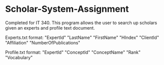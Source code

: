 # Scholar-System-Assignment
Completed for IT 340. This program allows the user to search up scholars given an experts and profile text document.

Experts.txt format:
"ExpertId"	"LastName"	"FirstName"	"HIndex"	"ClientId"	"Affiliation"	"NumberOfPublications"

Profile.txt format:
"ExpertId"	"ConceptId"	"ConceptName"	"Rank"	"Vocabulary"
